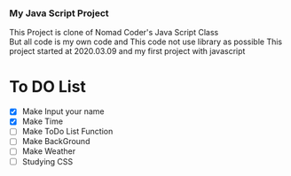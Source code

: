 ### My Java Script Project  
This Project is clone of Nomad Coder's Java Script Class  
But all code is my own code and This code not use library as possible
This project started at 2020.03.09 and my first project with javascript


# To DO List
- [x] Make Input your name
- [x] Make Time
- [ ] Make ToDo List Function 
- [ ] Make BackGround
- [ ] Make Weather 
- [ ] Studying CSS